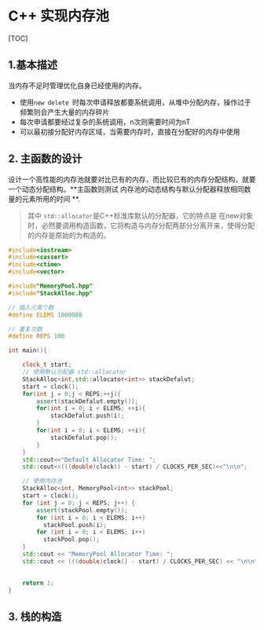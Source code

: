 # C++ 实现内存池

[TOC]

## 1.基本描述

当内存不足时管理优化自身已经使用的内存。

- 使用`new delete `时每次申请释放都要系统调用，从堆中分配内存，操作过于频繁则会产生大量的内存碎片
- 每次申请都要经过复杂的系统调用，n次则需要时间为nT
- 可以最初接分配好内存区域，当需要内存时，直接在分配好的内存中使用



## 2. 主函数的设计

设计一个高性能的内存池就要对比已有的内存，而比较已有的内存分配结构，就要一个动态分配结构。**主函数则测试 内存池的动态结构与默认分配器释放相同数量的元素所用的时间 **.

>  其中 `std::allocator`是C++标准库默认的分配器，它的特点是 在new对象时，必然要调用构造函数，它将构造与内存分配两部分分离开来，使得分配的内存是原始的为构造的。

```c++
#include<iostream>
#include<cassert>
#include<ctime>
#include<vector>

#include"MemoryPool.hpp"
#include"StackAlloc.hpp"

// 插入元素个数
#define ELEMS 1000000

// 重复次数
#define REPS 100

int main(){

    clock_t start;
    // 使用默认分配器 std::allocator
    StackAlloc<int,std::allocator<int>> stackDefalut;
    start = clock();
    for(int j = 0;j < REPS;++j){
        assert(stackDefalut.empty());
        for(int i = 0; i < ELEMS; ++i){
            stackDefalut.push(i);
        }
        for(int i = 0; i < ELEMS; ++i){
            stackDefalut.pop();
        }
    }
    std::cout<<"Default Allocator Time: ";
    std::cout<<(((double)clock() - start) / CLOCKS_PER_SEC)<<"\n\n";

    // 使用内存池
    StackAlloc<int, MemoryPool<int>> stackPool;
    start = clock();
    for (int j = 0; j < REPS; j++) {
        assert(stackPool.empty());
        for (int i = 0; i < ELEMS; i++)
          stackPool.push(i);
        for (int i = 0; i < ELEMS; i++)
          stackPool.pop();
    }
    std::cout << "MemoryPool Allocator Time: ";
    std::cout << (((double)clock() - start) / CLOCKS_PER_SEC) << "\n\n";

    
    return 1;
}
```

## 3. 栈的构造



